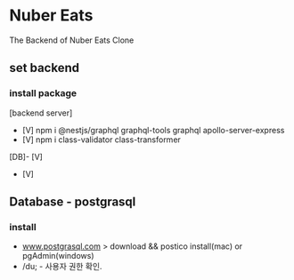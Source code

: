 # Nuber Eats

The Backend of Nuber Eats Clone

## set backend

### install package

[backend server]

- [V] npm i @nestjs/graphql graphql-tools graphql apollo-server-express
- [V] npm i class-validator class-transformer

[DB]- [V]

- [V]

## Database - postgrasql

### install

- www.postgrasql.com > download && postico install(mac) or pgAdmin(windows)
- /du; - 사용자 권한 확인.
